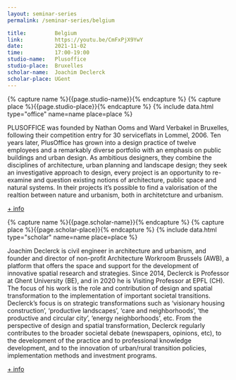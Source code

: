 ```yaml
---
layout: seminar-series
permalink: /seminar-series/belgium

title:         Belgium
link:          https://youtu.be/CmFxPjX9YwY
date:          2021-11-02
time:          17:00-19:00
studio-name:   Plusoffice
studio-place:  Bruxelles
scholar-name:  Joachim Declerck
scholar-place: UGent
---
```


{% capture name %}{{page.studio-name}}{% endcapture %}
{% capture place %}{{page.studio-place}}{% endcapture %}
{% include data.html type="office" name=name place=place %}

PLUSOFFICE  was founded by Nathan Ooms and Ward Verbakel in Bruxelles, following their competition entry for 30 serviceflats in Lommel, 2006. Ten years later, PlusOffice has grown into a design practice of twelve employees and a remarkably diverse portfolio with an emphasis on public buildings and urban design. As ambitious designers, they combine the disciplines of architecture, urban planning and landscape design; they seek an investigative approach to design, every project is an opportunity to re-examine and question existing notions of architecture, public space and natural systems. In their projects it’s possible to find a valorisation of the realtion between nature and urbanism, both in architetcture and urbanism.

[+ info](https://www.plusoffice.eu/)


{% capture name %}{{page.scholar-name}}{% endcapture %}
{% capture place %}{{page.scholar-place}}{% endcapture %}
{% include data.html type="scholar" name=name place=place %}

Joachim Declerck is civil engineer in architecture and urbanism, and founder and director of non-profit Architecture Workroom Brussels (AWB), a platform that offers the space and support for the development of innovative spatial research and strategies. Since 2014, Declerck is Professor at Ghent University (BE), and in 2020 he is Visiting Professor at EPFL (CH). The focus of his work is the role and contribution of design and spatial transformation to the implementation of important societal transitions. Declerck’s focus is on strategic transformations such as ‘visionary housing construction’, ‘productive landscapes’, ‘care and neighborhoods’, ‘the productive and circular city’, ‘energy neighborhoods’, etc. From the perspective of design and spatial transformation, Declerck regularly contributes to the broader societal debate (newspapers, opinions, etc), to the development of the practice and to professional knowledge development, and to the innovation of urban/rural transition policies, implementation methods and investment programs.

[+ info](https://www.architectureworkroom.eu/en/people/848/joachim-declerck)
